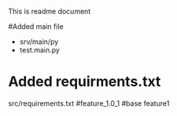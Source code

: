 This is readme document

#Added main file 
* srv/main/py
* test.main.py
# Added requirments.txt
 src/requirements.txt
 #feature_1.0_1
#base feature1